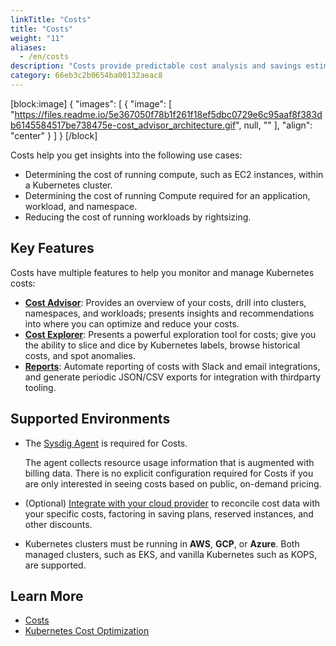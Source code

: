 ```yaml
---
linkTitle: "Costs"
title: "Costs"
weight: "11"
aliases:
  - /en/costs
description: "Costs provide predictable cost analysis and savings estimates for Kubernetes environments."
category: 66eb3c2b0654ba00132aeac8
---
```



[block:image]
{
  "images": [
    {
      "image": [
        "https://files.readme.io/5e367050f78b1f261f18ef5dbc0729e6c95aaf8f383db6145584517be738475e-cost_advisor_architecture.gif",
        null,
        ""
      ],
      "align": "center"
    }
  ]
}
[/block]

Costs help you get insights into the following use cases:

* Determining the cost of running compute, such as EC2 instances, within a Kubernetes cluster.
* Determining the cost of running Compute required for an application, workload, and namespace.
* Reducing the cost of running workloads by rightsizing.

## Key Features

Costs have multiple features to help you monitor and manage Kubernetes costs:

* **[Cost Advisor](/en/cost-advisor)**: Provides an overview of your costs, drill into clusters, namespaces, and workloads; presents insights and recommendations into where you can optimize and reduce your costs.
* **[Cost Explorer](/en/cost-explorer)**:  Presents a powerful exploration tool for costs; give you the ability to slice and dice by Kubernetes labels, browse historical costs, and spot anomalies. 
* **[Reports](/en/cost-reports)**:  Automate reporting of costs with Slack and email integrations, and generate periodic JSON/CSV exports for integration with thirdparty tooling.

## Supported Environments

* The [Sysdig Agent](/en/install-agent-monitor) is required for Costs. 
  
  The agent collects resource usage information that is augmented with billing data. There is no explicit configuration required for Costs if you are only interested in seeing costs based on public, on-demand pricing.
  
* (Optional) [Integrate with your cloud provider](/en/cost-integrations) to reconcile cost data with your specific costs, factoring in saving plans, reserved instances, and other discounts.
  
* Kubernetes clusters must be running in <strong>AWS</strong>, <strong>GCP</strong>, or <strong>Azure</strong>. Both managed clusters, such as EKS, and vanilla Kubernetes such as KOPS, are supported.



## Learn More

* [Costs](https://www.youtube.com/watch?v=ZD0jSUKEONk&t=11s)
* [Kubernetes Cost Optimization](https://sysdig.com/blog/kubernetes-cost-optimization/)
